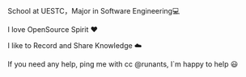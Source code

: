 School at UESTC，Major in Software Engineering💻

I love OpenSource Spirit ❤️

I like to Record and Share Knowledge ☁️

If you need any help, ping me with cc @runants, I`m happy to help 😃

